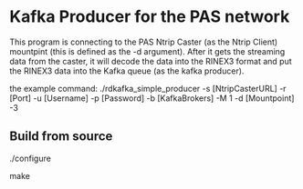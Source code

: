Kafka Producer for the PAS network
==================================================
This program is connecting to the PAS Ntrip Caster (as the Ntrip Client) mountpint (this is defined as the -d argument). After it gets the streaming data from the caster, it will decode the data into the RINEX3 format and put the RINEX3 data into the Kafka queue (as the kafka producer).

the example command:
./rdkafka_simple_producer -s [NtripCasterURL] -r [Port] -u [Username] -p [Password] -b [KafkaBrokers] -M 1 -d [Mountpoint] -3


## Build from source

./configure

make
